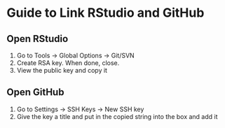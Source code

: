 # Guide to Link RStudio and GitHub

## Open RStudio

1. Go to Tools -> Global Options -> Git/SVN
2. Create RSA key. When done, close.
3. View the public key and copy it

## Open GitHub

1. Go to Settings -> SSH Keys -> New SSH key
2. Give the key a title and put in the copied string into the box and add it
